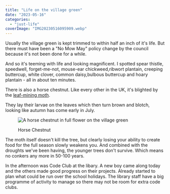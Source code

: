 ```yaml
---
title: "Life on the village green"
date: "2023-05-16"
categories: 
  - "just-life"
coverImage: "IMG20230516095909.webp"
---
```


Usually the village green is kept trimmed to within half an inch of it's life. But there must have been a "No Mow May" policy change by the council because it's not been done for a while.

And so it's teeming with life and looking magnificent. I spotted spear thistle, speedwell, forget-me-not, mouse-ear chickweed,ribwort plantain, creeping buttercup, white clover, common daisy,bulbous buttercup and hoary plantain - all in about ten minutes.

There is also a horse chestnut. Like every other in the UK, it's blighted by the [leaf-mining moth](https://www.rhs.org.uk/biodiversity/horse-chestnut-leaf-mining-moth).

They lay their larvae on the leaves which then turn brown and blotch, looking like autumn has come early in July.

<figure>

![A horse chestnut in full flower on the village green](images/IMG20230516171707-1024x739.webp)

<figcaption>

Horse Chestnut

</figcaption>

</figure>

The moth itself doesn't kill the tree, but clearly losing your ability to create food for the full season slowly weakens you. And combined with the droughts we've been having, the younger trees don't survive. Which means no conkers any more in 50-100 years.

In the afternoon was Code Club at the libary. A new boy came along today and the others made good progress on their projects. Already started to plan what could be run over the school holidays. The library staff have a big programme of activity to manage so there may not be room for extra code clubs.
